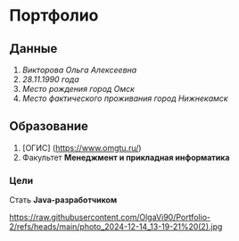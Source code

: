 # Портфолио

## Данные

1. *Викторова Ольга Алексеевна*
2. *28.11.1990 года*
3. *Место рождения город Омск*
4. *Место фактического проживания город Нижнекамск*

## Образование 
1. [ОГИС] (https://www.omgtu.ru/)
2. Факультет **Менеджмент и прикладная информатика**


### Цели

Стать **Java-разработчиком**

https://raw.githubusercontent.com/OlgaVi90/Portfolio-2/refs/heads/main/photo_2024-12-14_13-19-21%20(2).jpg

